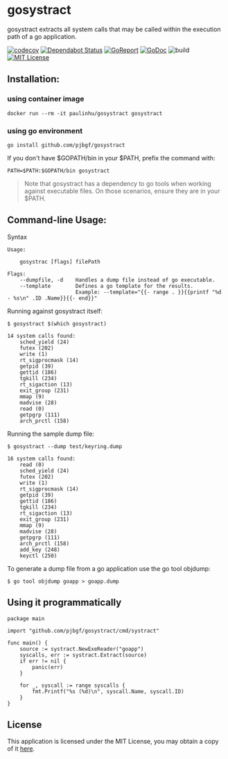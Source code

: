 # gosystract
gosystract extracts all system calls that may be called within the execution path of a go application.

[![codecov](https://codecov.io/gh/pjbgf/gosystract/branch/master/graph/badge.svg?token=hPDXVgD96x)](https://codecov.io/gh/pjbgf/gosystract)
[![Dependabot Status](https://api.dependabot.com/badges/status?host=github&repo=pjbgf/gosystract)](https://dependabot.com)
[![GoReport](https://goreportcard.com/badge/github.com/pjbgf/gosystract)](https://goreportcard.com/badge/github.com/pjbgf/gosystract)
[![GoDoc](https://godoc.org/github.com/pjbgf/gosystract?status.svg)](https://godoc.org/github.com/pjbgf/gosystract)
![build](https://github.com/pjbgf/gosystract/workflows/go/badge.svg)
[![MIT License](https://img.shields.io/badge/license-MIT-blue.svg)](http://choosealicense.com/licenses/mit/)


## Installation:

### using container image
```console
docker run --rm -it paulinhu/gosystract gosystract
``` 

### using go environment
```console
go install github.com/pjbgf/gosystract
``` 

If you don't have $GOPATH/bin in your $PATH, prefix the command with:

`PATH=$PATH:$GOPATH/bin gosystract`

> Note that gosystract has a dependency to go tools when working against executable files. On those scenarios, ensure they are in your $PATH.

## Command-line Usage:

Syntax
```console
Usage:

	gosystrac [flags] filePath

Flags:
    --dumpfile, -d    Handles a dump file instead of go executable.
    --template        Defines a go template for the results.
                      Example: --template="{{- range . }}{{printf "%d - %s\n" .ID .Name}}{{- end}}"
```

Running against gosystract itself:
```console
$ gosystract $(which gosystract)

14 system calls found:
    sched_yield (24)
    futex (202)
    write (1)
    rt_sigprocmask (14)
    getpid (39)
    gettid (186)
    tgkill (234)
    rt_sigaction (13)
    exit_group (231)
    mmap (9)
    madvise (28)
    read (0)
    getpgrp (111)
    arch_prctl (158)
```

Running the sample dump file:
```console
$ gosystract --dump test/keyring.dump

16 system calls found:
    read (0)
    sched_yield (24)
    futex (202)
    write (1)
    rt_sigprocmask (14)
    getpid (39)
    gettid (186)
    tgkill (234)
    rt_sigaction (13)
    exit_group (231)
    mmap (9)
    madvise (28)
    getpgrp (111)
    arch_prctl (158)
    add_key (248)
    keyctl (250)
```

To generate a dump file from a go application use the go tool objdump: 
```console
$ go tool objdump goapp > goapp.dump
```

## Using it programmatically

```golang
package main

import "github.com/pjbgf/gosystract/cmd/systract"

func main() {
	source := systract.NewExeReader("goapp")
	syscalls, err := systract.Extract(source)
	if err != nil {
		panic(err)
	}

    for _, syscall := range syscalls {
        fmt.Printf("%s (%d)\n", syscall.Name, syscall.ID)
    }
}
```

## License

This application is licensed under the MIT License, you may obtain a copy of it [here](LICENSE).